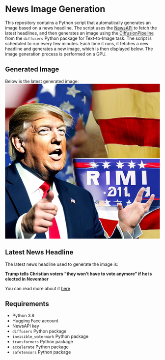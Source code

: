 # News Image Generation
This repository contains a Python script that automatically generates an image based on a news headline. The script uses the [NewsAPI](https://newsapi.org/) to fetch the latest headlines, and then generates an image using the [DiffusionPipeline](https://github.com/huggingface/diffusers) from the `diffusers` Python package for Text-to-Image task.
The script is scheduled to run every few minutes. Each time it runs, it fetches a new headline and generates a new image, which is then displayed below. The image generation process is performed on a GPU.

## Generated Image
Below is the latest generated image:
![Generated Image](image.png)

## Latest News Headline
The latest news headline used to generate the image is:

**Trump tells Christian voters "they won't have to vote anymore" if he is elected in November**

You can read more about it [here](https://news.google.com/rss/articles/CBMiUGh0dHBzOi8vd3d3LmNic25ld3MuY29tL25ld3MvZG9uYWxkLXRydW1wLWNocmlzdGlhbi12b3RlcnMtdHVybmluZy1wb2ludC1hY3Rpb24v0gFUaHR0cHM6Ly93d3cuY2JzbmV3cy5jb20vYW1wL25ld3MvZG9uYWxkLXRydW1wLWNocmlzdGlhbi12b3RlcnMtdHVybmluZy1wb2ludC1hY3Rpb24v?oc=5).

## Requirements
- Python 3.8
- Hugging Face account
- NewsAPI key
- `diffusers` Python package
- `invisible_watermark` Python package
- `transformers` Python package
- `accelerate` Python package
- `safetensors` Python package
